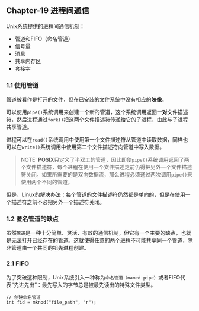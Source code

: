 ## Chapter-19 进程间通信

Unix系统提供的进程间通信机制：

- 管道和FIFO（命名管道）
- 信号量
- 消息
- 共享内存区
- 套接字

### 1.1 使用管道

管道被看作是打开的文件，但在已安装的文件系统中没有相应的**映像**。

可以使用`pipe()`系统调用来创建一个新的管道，这个系统调用返回**一对**文件描述符，然后进程通过`fork()`把这两个文件描述符传递给它的子进程，由此与子进程共享管道。

进程可以在`read()`系统调用中使用第一个文件描述符从管道中读取数据，同样也可以在`write()`系统调用中使用第二个文件描述符向管道中写入数据。

> NOTE: **POSIX**只定义了半双工的管道，因此即使`pipe()`系统调用返回了两个文件描述符，每个进程在使用一个文件描述之前仍得把另外一个文件描述符关闭。如果所需要的是双向数据流，那么进程必须通过两次调用`pipe()`来使用两个不同的管道。

但是，Linux的解决办法：每个管道的文件描述符仍然都是单向的，但是在使用一个描述符之前不必把另外一个描述符关闭。

### 1.2 匿名管道的缺点

虽然`管道`是一种十分简单、灵活、有效的通信机制，但它有一个主要的缺点，也就是无法打开已经存在的管道。这就使得任意的两个进程不可能共享同一个管道，除非管道由一个共同的祖先进程创建。

### 2.1 FIFO

为了突破这种限制，Unix系统引入一种称为`命名管道（named pipe）`或者FIFO代表“先进先出”：最先写入的字节总是被最先读出的特殊文件类型。

```
// 创建命名管道
int fid = mknod("file_path", "r");
```